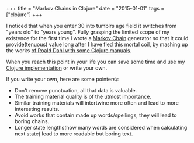 +++
title = "Markov Chains in Clojure"
date = "2015-01-01"
tags = ["clojure"]
+++

I noticed that when you enter 30 into tumblrs age field it switches from "years old" to "years young". Fully grasping the limited scope of my existence for the first time I wrote a [Markov Chain](http\://en.wikipedia.org/wiki/Markov_chain) generator so that it could provide(tenuous) value long after I have fled this mortal coil, by mashing up the works [of Roald Dahl with some Clojure manuals](http\://scrumdiddlyumptious-clojure.tumblr.com/).

When you reach this point in your life you can save some time and use my [Clojure implementation](https\://github.com/davidhampgonsalves/markov-cloj) or write your own.

If you write your own, here are some pointers\\:

* Don't remove punctuation, all that data is valuable.
* The training material quality is of the utmost importance.
* Similar training materials will intertwine more often and lead to more interesting results.
* Avoid works that contain made up words/spellings, they will lead to boring chains.
* Longer state lengths(how many words are considered when calculating next state) lead to more readable but boring text.
